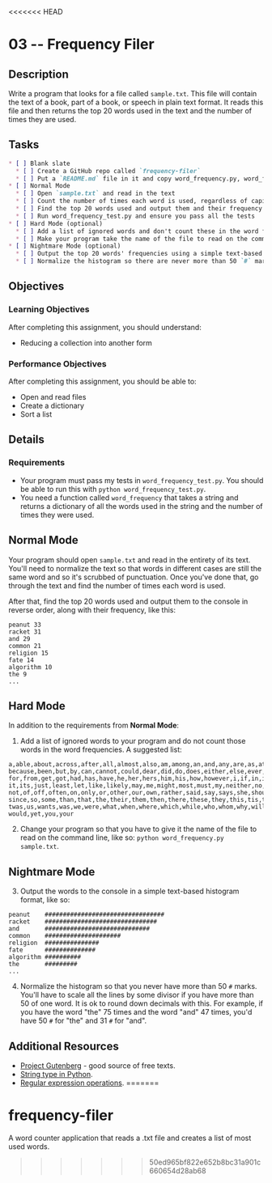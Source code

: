 <<<<<<< HEAD
# 03 -- Frequency Filer

## Description

Write a program that looks for a file called `sample.txt`. This file will contain the text of a book, part of a book, or speech in plain text format. It reads this file and then returns the top 20 words used in the text and the number of times they are used.

## Tasks
```markdown
* [ ] Blank slate
  * [ ] Create a GitHub repo called `frequency-filer`
  * [ ] Put a `README.md` file in it and copy word_frequency.py, word_frequency_test.py, and sample.txt from this repository into it.
* [ ] Normal Mode
  * [ ] Open `sample.txt` and read in the text
  * [ ] Count the number of times each word is used, regardless of capitalization
  * [ ] Find the top 20 words used and output them and their frequency to stdout
  * [ ] Run word_frequency_test.py and ensure you pass all the tests
* [ ] Hard Mode (optional)
  * [ ] Add a list of ignored words and don't count these in the word frequencies
  * [ ] Make your program take the name of the file to read on the command line, so it doesn't just have to work with `sample.txt`.
* [ ] Nightmare Mode (optional)
  * [ ] Output the top 20 words' frequencies using a simple text-based histogram
  * [ ] Normalize the histogram so there are never more than 50 `#` marks.

```

## Objectives

### Learning Objectives

After completing this assignment, you should understand:

* Reducing a collection into another form

### Performance Objectives

After completing this assignment, you should be able to:

* Open and read files
* Create a dictionary
* Sort a list

## Details

### Requirements  

* Your program must pass my tests in `word_frequency_test.py`. You should be able to run this with `python word_frequency_test.py`.
* You need a function called `word_frequency` that takes a string and returns a dictionary of all the words used in the string and the number of times they were used.

## Normal Mode

Your program should open `sample.txt` and read in the entirety of its text.
You'll need to normalize the text so that words in different cases are still
the same word and so it's scrubbed of punctuation. Once you've done that, go
through the text and find the number of times each word is used.

After that, find the top 20 words used and output them to the console in
reverse order, along with their frequency, like this:

```
peanut 33
racket 31
and 29
common 21
religion 15
fate 14
algorithm 10
the 9
...
```

## Hard Mode

In addition to the requirements from **Normal Mode**:

1. Add a list of ignored words to your program and do not count those words in the word
frequencies. A suggested list:

```
a,able,about,across,after,all,almost,also,am,among,an,and,any,are,as,at,be,
because,been,but,by,can,cannot,could,dear,did,do,does,either,else,ever,every,
for,from,get,got,had,has,have,he,her,hers,him,his,how,however,i,if,in,into,is,
it,its,just,least,let,like,likely,may,me,might,most,must,my,neither,no,nor,
not,of,off,often,on,only,or,other,our,own,rather,said,say,says,she,should,
since,so,some,than,that,the,their,them,then,there,these,they,this,tis,to,too,
twas,us,wants,was,we,were,what,when,where,which,while,who,whom,why,will,with,
would,yet,you,your
```

2. Change your program so that you have to give it the name of the file to read
on the command line, like so: `python word_frequency.py sample.txt`.

## Nightmare Mode

3. Output the words to the console in a simple text-based histogram format,
like so:

```
peanut    #################################
racket    ###############################
and       #############################
common    #####################
religion  ###############
fate      ##############
algorithm ##########
the       #########
...
```

4. Normalize the histogram so that you never have more than 50 `#` marks.
You'll have to scale all the lines by some divisor if you have more than 50 of
one word. It is ok to round down decimals with this. For example, if you have
the word "the" 75 times and the word "and" 47 times, you'd have 50 `#` for
"the" and 31 `#` for "and".

## Additional Resources

* [Project Gutenberg](https://www.gutenberg.org/) - good source of free texts.
* [String type in Python](https://docs.python.org/3/library/stdtypes.html#text-sequence-type-str).
* [Regular expression operations](https://docs.python.org/3/library/re.html).
=======
# frequency-filer
A word counter application that reads a .txt file and creates a list of most used words.
>>>>>>> 50ed965bf822e652b8bc31a901c660654d28ab68
